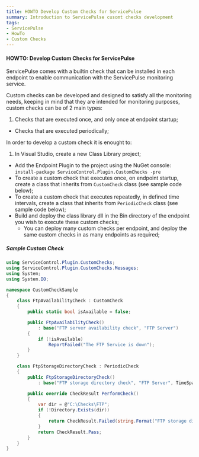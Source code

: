 ```yaml
---
title: HOWTO Develop Custom Checks for ServicePulse
summary: Introduction to ServicePulse cusomt checks development
tags:
- ServicePulse
- HowTo
- Custom Checks
---
```


#### HOWTO: Develop Custom Checks for ServicePulse

ServicePulse comes with a builtin check that can be installed in each endpoint to enable communication with the ServicePulse monitoring service.

Custom checks can be developed and designed to satisfy all the monitoring needs, keeping in mind that they are intended for monitoring purposes, custom checks can be of 2 main types:

1. Checks that are executed once, and only once at endpoint startup;
* Checks that are executed periodically;

In order to develop a custom check it is enought to:

1. In Visual Studio, create a new Class Library project;
* Add the Endpoint Plugin to the project using the NuGet console:
	`install-package ServiceControl.Plugin.CustomChecks -pre`
* To create a custom check that executes once, on endpoint startup, create a class that inherits from `CustomCheck` class (see sample code below);
* To create a custom check that executes repeatedly, in defined time intervals, create a class that inherits from `PeriodicCheck` class (see sample code below);
* Build and deploy the class library dll in the Bin directory of the endpoint you wish to execute these custom checks;
   * You can deploy many custom checks per endpoint, and deploy the same custom checks in as many endpoints as required;

##### Sample Custom Check

```C#
using ServiceControl.Plugin.CustomChecks;
using ServiceControl.Plugin.CustomChecks.Messages;
using System;
using System.IO;

namespace CustomCheckSample
{
    class FtpAvailabilityCheck : CustomCheck
    {
        public static bool isAvailable = false;

        public FtpAvailabilityCheck()
            : base("FTP server availability check", "FTP Server") 
        {
            if (!isAvailable) 
                ReportFailed("The FTP Service is down");
        }
    }

    class FtpStorageDirectoryCheck : PeriodicCheck
    {
        public FtpStorageDirectoryCheck() 
            : base("FTP storage directory check", "FTP Server", TimeSpan.FromSeconds(5)){}

        public override CheckResult PerformCheck()
        {
            var dir = @"C:\Checks\FTP";
            if (!Directory.Exists(dir))
            {
                return CheckResult.Failed(string.Format("FTP storage directory '{0}' does not exist", dir));                
            }
            return CheckResult.Pass;
        }
    }
}
```
